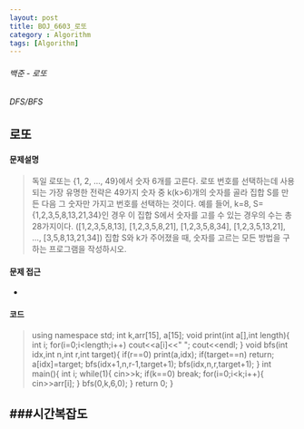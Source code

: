 ```yaml
---
layout: post
title: BOJ_6603_로또
category : Algorithm
tags: [Algorithm]
---
```

###### 백준 - 로또

###### DFS/BFS

## 로또

#### 문제설명

> 독일 로또는 {1, 2, ..., 49}에서 숫자 6개를 고른다.
로또 번호를 선택하는데 사용되는 가장 유명한 전략은 49가지 숫자 중 k(k>6)개의 숫자를 골라 집합 S를 만든 다음 그 숫자만 가지고 번호를 선택하는 것이다.
예를 들어, k=8, S={1,2,3,5,8,13,21,34}인 경우 이 집합 S에서 숫자를 고를 수 있는 경우의 수는 총 28가지이다. ([1,2,3,5,8,13], [1,2,3,5,8,21], [1,2,3,5,8,34], [1,2,3,5,13,21], ..., [3,5,8,13,21,34])
집합 S와 k가 주어졌을 때, 숫자를 고르는 모든 방법을 구하는 프로그램을 작성하시오.


#### 문제 접근
- 


#### 코드

>using namespace std;
int k,arr[15], a[15];
void print(int a[],int length){
    int i;
    for(i=0;i<length;i++) cout<<a[i]<<" ";
    cout<<endl;
}
void bfs(int idx,int n,int r,int target){
    if(r==0) print(a,idx);
    if(target==n) return;
    a[idx]=target;
    bfs(idx+1,n,r-1,target+1);
    bfs(idx,n,r,target+1);
}
int main(){
    int i;
    while(1){
        cin>>k;
        if(k==0) break;
        for(i=0;i<k;i++){
            cin>>arr[i];
        }
        bfs(0,k,6,0);
    }
    return 0;
}

###시간복잡도
- 